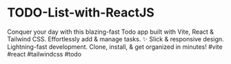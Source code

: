 # TODO-List-with-ReactJS
Conquer your day with this blazing-fast Todo app built with Vite, React &amp; Tailwind CSS.  Effortlessly add &amp; manage tasks. ✨ Slick &amp; responsive design. Lightning-fast development. Clone, install, &amp; get organized in minutes! #vite #react #tailwindcss #todo
